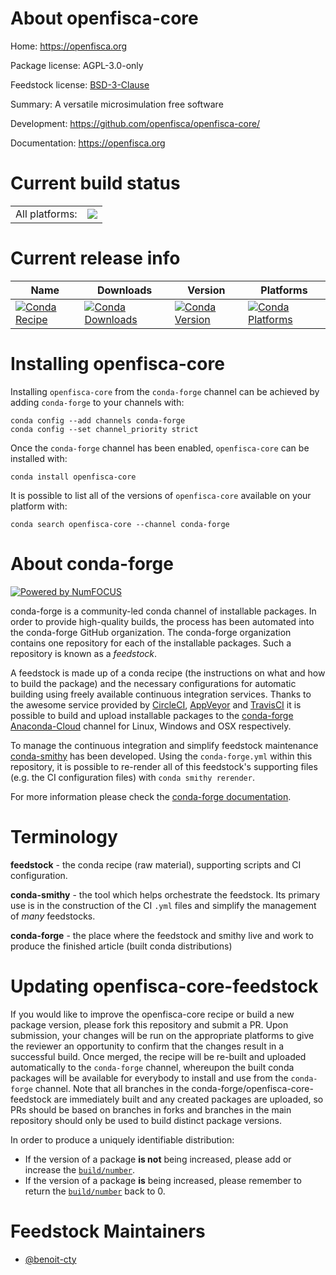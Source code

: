 About openfisca-core
====================

Home: https://openfisca.org

Package license: AGPL-3.0-only

Feedstock license: [BSD-3-Clause](https://github.com/conda-forge/openfisca-core-feedstock/blob/master/LICENSE.txt)

Summary: A versatile microsimulation free software

Development: https://github.com/openfisca/openfisca-core/

Documentation: https://openfisca.org

Current build status
====================


<table><tr><td>All platforms:</td>
    <td>
      <a href="https://dev.azure.com/conda-forge/feedstock-builds/_build/latest?definitionId=14967&branchName=master">
        <img src="https://dev.azure.com/conda-forge/feedstock-builds/_apis/build/status/openfisca-core-feedstock?branchName=master">
      </a>
    </td>
  </tr>
</table>

Current release info
====================

| Name | Downloads | Version | Platforms |
| --- | --- | --- | --- |
| [![Conda Recipe](https://img.shields.io/badge/recipe-openfisca--core-green.svg)](https://anaconda.org/conda-forge/openfisca-core) | [![Conda Downloads](https://img.shields.io/conda/dn/conda-forge/openfisca-core.svg)](https://anaconda.org/conda-forge/openfisca-core) | [![Conda Version](https://img.shields.io/conda/vn/conda-forge/openfisca-core.svg)](https://anaconda.org/conda-forge/openfisca-core) | [![Conda Platforms](https://img.shields.io/conda/pn/conda-forge/openfisca-core.svg)](https://anaconda.org/conda-forge/openfisca-core) |

Installing openfisca-core
=========================

Installing `openfisca-core` from the `conda-forge` channel can be achieved by adding `conda-forge` to your channels with:

```
conda config --add channels conda-forge
conda config --set channel_priority strict
```

Once the `conda-forge` channel has been enabled, `openfisca-core` can be installed with:

```
conda install openfisca-core
```

It is possible to list all of the versions of `openfisca-core` available on your platform with:

```
conda search openfisca-core --channel conda-forge
```


About conda-forge
=================

[![Powered by
NumFOCUS](https://img.shields.io/badge/powered%20by-NumFOCUS-orange.svg?style=flat&colorA=E1523D&colorB=007D8A)](https://numfocus.org)

conda-forge is a community-led conda channel of installable packages.
In order to provide high-quality builds, the process has been automated into the
conda-forge GitHub organization. The conda-forge organization contains one repository
for each of the installable packages. Such a repository is known as a *feedstock*.

A feedstock is made up of a conda recipe (the instructions on what and how to build
the package) and the necessary configurations for automatic building using freely
available continuous integration services. Thanks to the awesome service provided by
[CircleCI](https://circleci.com/), [AppVeyor](https://www.appveyor.com/)
and [TravisCI](https://travis-ci.com/) it is possible to build and upload installable
packages to the [conda-forge](https://anaconda.org/conda-forge)
[Anaconda-Cloud](https://anaconda.org/) channel for Linux, Windows and OSX respectively.

To manage the continuous integration and simplify feedstock maintenance
[conda-smithy](https://github.com/conda-forge/conda-smithy) has been developed.
Using the ``conda-forge.yml`` within this repository, it is possible to re-render all of
this feedstock's supporting files (e.g. the CI configuration files) with ``conda smithy rerender``.

For more information please check the [conda-forge documentation](https://conda-forge.org/docs/).

Terminology
===========

**feedstock** - the conda recipe (raw material), supporting scripts and CI configuration.

**conda-smithy** - the tool which helps orchestrate the feedstock.
                   Its primary use is in the construction of the CI ``.yml`` files
                   and simplify the management of *many* feedstocks.

**conda-forge** - the place where the feedstock and smithy live and work to
                  produce the finished article (built conda distributions)


Updating openfisca-core-feedstock
=================================

If you would like to improve the openfisca-core recipe or build a new
package version, please fork this repository and submit a PR. Upon submission,
your changes will be run on the appropriate platforms to give the reviewer an
opportunity to confirm that the changes result in a successful build. Once
merged, the recipe will be re-built and uploaded automatically to the
`conda-forge` channel, whereupon the built conda packages will be available for
everybody to install and use from the `conda-forge` channel.
Note that all branches in the conda-forge/openfisca-core-feedstock are
immediately built and any created packages are uploaded, so PRs should be based
on branches in forks and branches in the main repository should only be used to
build distinct package versions.

In order to produce a uniquely identifiable distribution:
 * If the version of a package **is not** being increased, please add or increase
   the [``build/number``](https://docs.conda.io/projects/conda-build/en/latest/resources/define-metadata.html#build-number-and-string).
 * If the version of a package **is** being increased, please remember to return
   the [``build/number``](https://docs.conda.io/projects/conda-build/en/latest/resources/define-metadata.html#build-number-and-string)
   back to 0.

Feedstock Maintainers
=====================

* [@benoit-cty](https://github.com/benoit-cty/)


